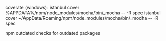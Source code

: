 coverate (windows):  istanbul cover %APPDATA%/npm/node_modules/mocha/bin/_mocha -- -R spec
                     istanbul cover ~/AppData/Roaming/npm/node_modules/mocha/bin/_mocha -- -R spec

npm outdated
    checks for outdated packages